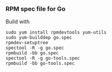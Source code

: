 ### RPM spec file for Go

Build with

    sudo yum install rpmdevtools yum-utils
    sudo yum-builddep go.spec
    rpmdev-setuptree
    spectool -R -g go.spec
    rpmbuild -bb go.spec
    spectool -R -g go-tools.spec
    rpmbuild -bb go-tools.spec
